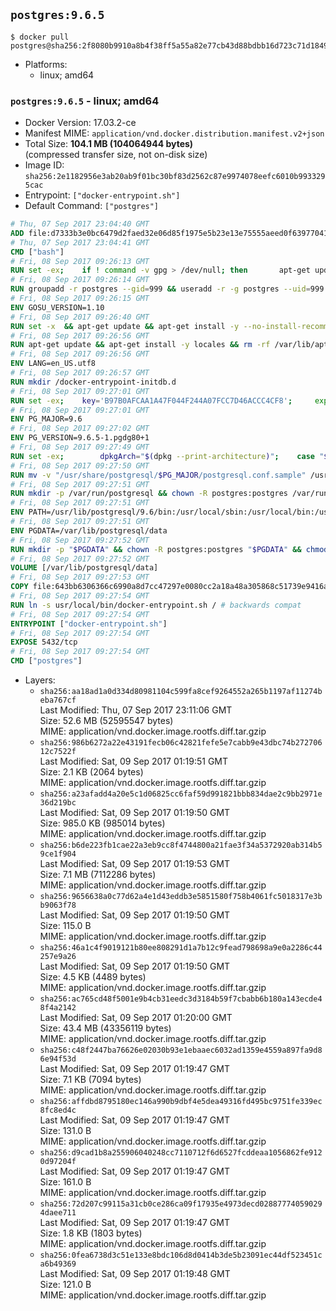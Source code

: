 ## `postgres:9.6.5`

```console
$ docker pull postgres@sha256:2f8080b9910a8b4f38ff5a55a82e77cb43d88bdbb16d723c71d18493590832e9
```

-	Platforms:
	-	linux; amd64

### `postgres:9.6.5` - linux; amd64

-	Docker Version: 17.03.2-ce
-	Manifest MIME: `application/vnd.docker.distribution.manifest.v2+json`
-	Total Size: **104.1 MB (104064944 bytes)**  
	(compressed transfer size, not on-disk size)
-	Image ID: `sha256:2e1182956e3ab20ab9f01bc30bf83d2562c87e9974078eefc6010b9933295cac`
-	Entrypoint: `["docker-entrypoint.sh"]`
-	Default Command: `["postgres"]`

```dockerfile
# Thu, 07 Sep 2017 23:04:40 GMT
ADD file:d7333b3e0bc6479d2faed32e06d85f1975e5b23e13e75555aeed0f639770413b in / 
# Thu, 07 Sep 2017 23:04:41 GMT
CMD ["bash"]
# Fri, 08 Sep 2017 09:26:13 GMT
RUN set -ex; 	if ! command -v gpg > /dev/null; then 		apt-get update; 		apt-get install -y --no-install-recommends 			gnupg2 			dirmngr 		; 		rm -rf /var/lib/apt/lists/*; 	fi
# Fri, 08 Sep 2017 09:26:14 GMT
RUN groupadd -r postgres --gid=999 && useradd -r -g postgres --uid=999 postgres
# Fri, 08 Sep 2017 09:26:15 GMT
ENV GOSU_VERSION=1.10
# Fri, 08 Sep 2017 09:26:40 GMT
RUN set -x 	&& apt-get update && apt-get install -y --no-install-recommends ca-certificates wget && rm -rf /var/lib/apt/lists/* 	&& wget -O /usr/local/bin/gosu "https://github.com/tianon/gosu/releases/download/$GOSU_VERSION/gosu-$(dpkg --print-architecture)" 	&& wget -O /usr/local/bin/gosu.asc "https://github.com/tianon/gosu/releases/download/$GOSU_VERSION/gosu-$(dpkg --print-architecture).asc" 	&& export GNUPGHOME="$(mktemp -d)" 	&& gpg --keyserver ha.pool.sks-keyservers.net --recv-keys B42F6819007F00F88E364FD4036A9C25BF357DD4 	&& gpg --batch --verify /usr/local/bin/gosu.asc /usr/local/bin/gosu 	&& rm -rf "$GNUPGHOME" /usr/local/bin/gosu.asc 	&& chmod +x /usr/local/bin/gosu 	&& gosu nobody true 	&& apt-get purge -y --auto-remove ca-certificates wget
# Fri, 08 Sep 2017 09:26:56 GMT
RUN apt-get update && apt-get install -y locales && rm -rf /var/lib/apt/lists/* 	&& localedef -i en_US -c -f UTF-8 -A /usr/share/locale/locale.alias en_US.UTF-8
# Fri, 08 Sep 2017 09:26:56 GMT
ENV LANG=en_US.utf8
# Fri, 08 Sep 2017 09:26:57 GMT
RUN mkdir /docker-entrypoint-initdb.d
# Fri, 08 Sep 2017 09:27:01 GMT
RUN set -ex; 	key='B97B0AFCAA1A47F044F244A07FCC7D46ACCC4CF8'; 	export GNUPGHOME="$(mktemp -d)"; 	gpg --keyserver ha.pool.sks-keyservers.net --recv-keys "$key"; 	gpg --export "$key" > /etc/apt/trusted.gpg.d/postgres.gpg; 	rm -rf "$GNUPGHOME"; 	apt-key list
# Fri, 08 Sep 2017 09:27:01 GMT
ENV PG_MAJOR=9.6
# Fri, 08 Sep 2017 09:27:02 GMT
ENV PG_VERSION=9.6.5-1.pgdg80+1
# Fri, 08 Sep 2017 09:27:49 GMT
RUN set -ex; 		dpkgArch="$(dpkg --print-architecture)"; 	case "$dpkgArch" in 		amd64|i386|ppc64el) 			echo "deb http://apt.postgresql.org/pub/repos/apt/ jessie-pgdg main $PG_MAJOR" > /etc/apt/sources.list.d/pgdg.list; 			apt-get update; 			;; 		*) 			echo "deb-src http://apt.postgresql.org/pub/repos/apt/ jessie-pgdg main $PG_MAJOR" > /etc/apt/sources.list.d/pgdg.list; 						tempDir="$(mktemp -d)"; 			cd "$tempDir"; 						savedAptMark="$(apt-mark showmanual)"; 						apt-get update; 			apt-get build-dep -y 				postgresql-common pgdg-keyring 				"postgresql-$PG_MAJOR=$PG_VERSION" 			; 			DEB_BUILD_OPTIONS="nocheck parallel=$(nproc)" 				apt-get source --compile 					postgresql-common pgdg-keyring 					"postgresql-$PG_MAJOR=$PG_VERSION" 			; 						apt-mark showmanual | xargs apt-mark auto > /dev/null; 			apt-mark manual $savedAptMark; 						ls -lAFh; 			dpkg-scanpackages . > Packages; 			grep '^Package: ' Packages; 			echo "deb [ trusted=yes ] file://$tempDir ./" > /etc/apt/sources.list.d/temp.list; 			apt-get -o Acquire::GzipIndexes=false update; 			;; 	esac; 		apt-get install -y postgresql-common; 	sed -ri 's/#(create_main_cluster) .*$/\1 = false/' /etc/postgresql-common/createcluster.conf; 	apt-get install -y 		"postgresql-$PG_MAJOR=$PG_VERSION" 		"postgresql-contrib-$PG_MAJOR=$PG_VERSION" 	; 		rm -rf /var/lib/apt/lists/*; 		if [ -n "$tempDir" ]; then 		apt-get purge -y --auto-remove; 		rm -rf "$tempDir" /etc/apt/sources.list.d/temp.list; 	fi
# Fri, 08 Sep 2017 09:27:50 GMT
RUN mv -v "/usr/share/postgresql/$PG_MAJOR/postgresql.conf.sample" /usr/share/postgresql/ 	&& ln -sv ../postgresql.conf.sample "/usr/share/postgresql/$PG_MAJOR/" 	&& sed -ri "s!^#?(listen_addresses)\s*=\s*\S+.*!\1 = '*'!" /usr/share/postgresql/postgresql.conf.sample
# Fri, 08 Sep 2017 09:27:51 GMT
RUN mkdir -p /var/run/postgresql && chown -R postgres:postgres /var/run/postgresql && chmod 2777 /var/run/postgresql
# Fri, 08 Sep 2017 09:27:51 GMT
ENV PATH=/usr/lib/postgresql/9.6/bin:/usr/local/sbin:/usr/local/bin:/usr/sbin:/usr/bin:/sbin:/bin
# Fri, 08 Sep 2017 09:27:51 GMT
ENV PGDATA=/var/lib/postgresql/data
# Fri, 08 Sep 2017 09:27:52 GMT
RUN mkdir -p "$PGDATA" && chown -R postgres:postgres "$PGDATA" && chmod 777 "$PGDATA" # this 777 will be replaced by 700 at runtime (allows semi-arbitrary "--user" values)
# Fri, 08 Sep 2017 09:27:52 GMT
VOLUME [/var/lib/postgresql/data]
# Fri, 08 Sep 2017 09:27:53 GMT
COPY file:643bb6306366c6990a8d7cc47297e0080cc2a18a48a305868c51739e9416a044 in /usr/local/bin/ 
# Fri, 08 Sep 2017 09:27:54 GMT
RUN ln -s usr/local/bin/docker-entrypoint.sh / # backwards compat
# Fri, 08 Sep 2017 09:27:54 GMT
ENTRYPOINT ["docker-entrypoint.sh"]
# Fri, 08 Sep 2017 09:27:54 GMT
EXPOSE 5432/tcp
# Fri, 08 Sep 2017 09:27:54 GMT
CMD ["postgres"]
```

-	Layers:
	-	`sha256:aa18ad1a0d334d80981104c599fa8cef9264552a265b1197af11274beba767cf`  
		Last Modified: Thu, 07 Sep 2017 23:11:06 GMT  
		Size: 52.6 MB (52595547 bytes)  
		MIME: application/vnd.docker.image.rootfs.diff.tar.gzip
	-	`sha256:986b6272a22e43191fecb06c42821fefe5e7cabb9e43dbc74b27270612c7522f`  
		Last Modified: Sat, 09 Sep 2017 01:19:51 GMT  
		Size: 2.1 KB (2064 bytes)  
		MIME: application/vnd.docker.image.rootfs.diff.tar.gzip
	-	`sha256:a23afadd4a20e5c1d06825cc6faf59d991821bbb834dae2c9bb2971e36d219bc`  
		Last Modified: Sat, 09 Sep 2017 01:19:50 GMT  
		Size: 985.0 KB (985014 bytes)  
		MIME: application/vnd.docker.image.rootfs.diff.tar.gzip
	-	`sha256:b6de223fb1cae22a3eb9cc8f4744800a21fae3f34a5372920ab314b59ce1f904`  
		Last Modified: Sat, 09 Sep 2017 01:19:53 GMT  
		Size: 7.1 MB (7112286 bytes)  
		MIME: application/vnd.docker.image.rootfs.diff.tar.gzip
	-	`sha256:9656638a0c77d62a4e1d43eddb3e5851580f758b4061fc5018317e3bb9063f78`  
		Last Modified: Sat, 09 Sep 2017 01:19:50 GMT  
		Size: 115.0 B  
		MIME: application/vnd.docker.image.rootfs.diff.tar.gzip
	-	`sha256:46a1c4f9019121b80ee808291d1a7b12c9fead798698a9e0a2286c44257e9a26`  
		Last Modified: Sat, 09 Sep 2017 01:19:50 GMT  
		Size: 4.5 KB (4489 bytes)  
		MIME: application/vnd.docker.image.rootfs.diff.tar.gzip
	-	`sha256:ac765cd48f5001e9b4cb31eedc3d3184b59f7cbabb6b180a143ecde48f4a2142`  
		Last Modified: Sat, 09 Sep 2017 01:20:00 GMT  
		Size: 43.4 MB (43356119 bytes)  
		MIME: application/vnd.docker.image.rootfs.diff.tar.gzip
	-	`sha256:c48f2447ba76626e02030b93e1ebaaec6032ad1359e4559a897fa9d86e94f53d`  
		Last Modified: Sat, 09 Sep 2017 01:19:47 GMT  
		Size: 7.1 KB (7094 bytes)  
		MIME: application/vnd.docker.image.rootfs.diff.tar.gzip
	-	`sha256:affdbd8795180ec146a990b9dbf4e5dea49316fd495bc9751fe339ec8fc8ed4c`  
		Last Modified: Sat, 09 Sep 2017 01:19:47 GMT  
		Size: 131.0 B  
		MIME: application/vnd.docker.image.rootfs.diff.tar.gzip
	-	`sha256:d9cad1b8a255906040248cc7110712f6d6527fcddeaa1056862fe9120d97204f`  
		Last Modified: Sat, 09 Sep 2017 01:19:47 GMT  
		Size: 161.0 B  
		MIME: application/vnd.docker.image.rootfs.diff.tar.gzip
	-	`sha256:72d207c99115a31cb0ce286ca09f17935e4973decd028877740590294daee711`  
		Last Modified: Sat, 09 Sep 2017 01:19:47 GMT  
		Size: 1.8 KB (1803 bytes)  
		MIME: application/vnd.docker.image.rootfs.diff.tar.gzip
	-	`sha256:0fea6738d3c51e133e8bdc106d8d0414b3de5b23091ec44df523451ca6b49369`  
		Last Modified: Sat, 09 Sep 2017 01:19:48 GMT  
		Size: 121.0 B  
		MIME: application/vnd.docker.image.rootfs.diff.tar.gzip
